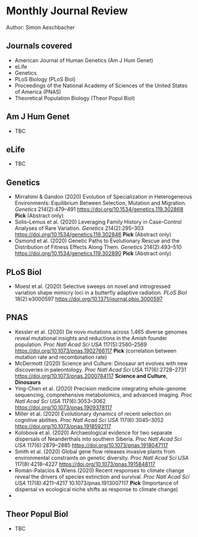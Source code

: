 # Monthly Journal Review

Author: Simon Aeschbacher

## Journals covered
- American Journal of Human Genetics (Am J Hum Genet)
- eLife
- Genetics
- PLoS Biology (PLoS Biol)
- Proceedings of the National Academy of Sciences of the United States of America (PNAS)
- Theoretical Population Biology (Theor Popul Biol)

## Am J Hum Genet
- TBC

## eLife
- TBC

## Genetics
- Mirrahimi & Gandon (2020) Evolution of Specialization in Heterogeneous Environments: Equilibrium Between Selection, Mutation and Migration. *Genetics* 214(2):479–491 https://doi.org/10.1534/genetics.119.302868 **Pick** (Abstract only)
- Solis–Lemus et al. (2020) Leveraging Family History in Case-Control Analyses of Rare Variation. *Genetics* 214(2):295–303 https://doi.org/10.1534/genetics.119.302846 **Pick** (Abstract only)
- Osmond et al. (2020) Genetic Paths to Evolutionary Rescue and the Distribution of Fitness Effects Along Them. *Genetics* 214(2):493–510 https://doi.org/10.1534/genetics.119.302890 **Pick** (Abstract only)

## PLoS Biol
- Moest et al. (2020) Selective sweeps on novel and introgressed variation shape mimicry loci in a butterfly adaptive radiation. *PLoS Biol* 18(2):e3000597 https://doi.org/10.1371/journal.pbio.3000597

## PNAS
- Kessler et al. (2020) De novo mutations across 1,465 diverse genomes reveal mutational insights and reductions in the Amish founder population. *Proc Natl Acad Sci USA* 117(5):2560–2569 https://doi.org/10.1073/pnas.1902766117 **Pick** (correlation between mutation rate and recombination rate)
- McDermott (2020) Science and Culture: Dinosaur art evolves with new discoveries in paleontology. *Proc Natl Acad Sci USA* 117(6):2728–2731 https://doi.org/10.1073/pnas.2000784117 **Science and Culture**, **Dinosaurs**
- Ying-Chen et al. (2020) Precision medicine integrating whole-genome sequencing, comprehensive metabolomics, and advanced imaging. *Proc Natl Acad Sci USA* 117(6):3053–3062 https://doi.org/10.1073/pnas.1909378117
- Miller et al. (2020) Evolutionary dynamics of recent selection on cognitive abilities. *Proc Natl Acad Sci USA* 117(6):3045–3052 https://doi.org/10.1073/pnas.1918592117
- Kolobova et al. (2020) Archaeological evidence for two separate dispersals of Neanderthals into southern Siberia. *Proc Natl Acad Sci USA* 117(6):2879–2885 https://doi.org/10.1073/pnas.1918047117
- Smith et al. (2020) Global gene flow releases invasive plants from environmental constraints on genetic diversity. *Proc Natl Acad Sci USA* 117(8):4218–4227 https://doi.org/10.1073/pnas.1915848117
- Román-Palacios & Wiens (2020) Recent responses to climate change reveal the drivers of species extinction and survival. *Proc Natl Acad Sci USA* 117(8):4211–4217 10.1073/pnas.1913007117 **Pick** (Importance of dispersal vs ecological niche shifts as response to climate change)
- 

## Theor Popul Biol
- TBC